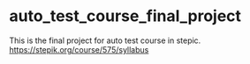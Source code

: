 # auto_test_course_final_project
This is the final project for auto test course in stepic. https://stepik.org/course/575/syllabus
